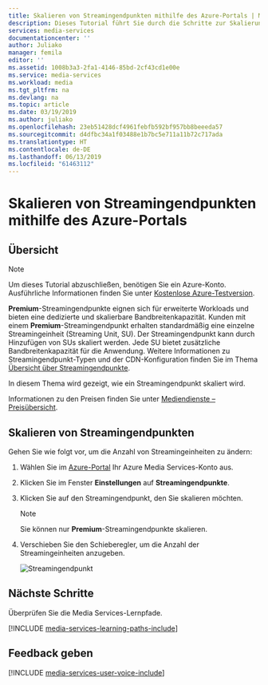 ```yaml
---
title: Skalieren von Streamingendpunkten mithilfe des Azure-Portals | Microsoft Docs
description: Dieses Tutorial führt Sie durch die Schritte zur Skalierung von Streamingendpunkten mithilfe des Azure-Portals.
services: media-services
documentationcenter: ''
author: Juliako
manager: femila
editor: ''
ms.assetid: 1008b3a3-2fa1-4146-85bd-2cf43cd1e00e
ms.service: media-services
ms.workload: media
ms.tgt_pltfrm: na
ms.devlang: na
ms.topic: article
ms.date: 03/19/2019
ms.author: juliako
ms.openlocfilehash: 23eb51428dcf4961febfb592bf957bb8beeeda57
ms.sourcegitcommit: d4dfbc34a1f03488e1b7bc5e711a11b72c717ada
ms.translationtype: HT
ms.contentlocale: de-DE
ms.lasthandoff: 06/13/2019
ms.locfileid: "61463112"
---
```

# <a name="scale-streaming-endpoints-with-the-azure-portal"></a>Skalieren von Streamingendpunkten mithilfe des Azure-Portals
## <a name="overview"></a>Übersicht

> [!NOTE]
> Um dieses Tutorial abzuschließen, benötigen Sie ein Azure-Konto. Ausführliche Informationen finden Sie unter [Kostenlose Azure-Testversion](https://azure.microsoft.com/pricing/free-trial/). 
> 
> 

**Premium**-Streamingendpunkte eignen sich für erweiterte Workloads und bieten eine dedizierte und skalierbare Bandbreitenkapazität. Kunden mit einem **Premium**-Streamingendpunkt erhalten standardmäßig eine einzelne Streamingeinheit (Streaming Unit, SU). Der Streamingendpunkt kann durch Hinzufügen von SUs skaliert werden. Jede SU bietet zusätzliche Bandbreitenkapazität für die Anwendung. Weitere Informationen zu Streamingendpunkt-Typen und der CDN-Konfiguration finden Sie im Thema [Übersicht über Streamingendpunkte](media-services-streaming-endpoints-overview.md).
 
In diesem Thema wird gezeigt, wie ein Streamingendpunkt skaliert wird.

Informationen zu den Preisen finden Sie unter [Mediendienste – Preisübersicht](https://go.microsoft.com/fwlink/?LinkId=275107).

## <a name="scale-streaming-endpoints"></a>Skalieren von Streamingendpunkten

Gehen Sie wie folgt vor, um die Anzahl von Streamingeinheiten zu ändern:

1. Wählen Sie im [Azure-Portal](https://portal.azure.com/) Ihr Azure Media Services-Konto aus.
2. Klicken Sie im Fenster **Einstellungen** auf **Streamingendpunkte**.
3. Klicken Sie auf den Streamingendpunkt, den Sie skalieren möchten. 

    > [!NOTE] 
    > Sie können nur **Premium**-Streamingendpunkte skalieren.

4. Verschieben Sie den Schieberegler, um die Anzahl der Streamingeinheiten anzugeben.

    ![Streamingendpunkt](./media/media-services-portal-manage-streaming-endpoints/media-services-manage-streaming-endpoints3.png)

## <a name="next-steps"></a>Nächste Schritte
Überprüfen Sie die Media Services-Lernpfade.

[!INCLUDE [media-services-learning-paths-include](../../../includes/media-services-learning-paths-include.md)]

## <a name="provide-feedback"></a>Feedback geben
[!INCLUDE [media-services-user-voice-include](../../../includes/media-services-user-voice-include.md)]

